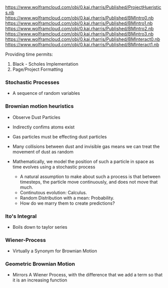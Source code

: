 https://www.wolframcloud.com/obj/0.kai.rharris/Published/ProjectHueristics.nb
https://www.wolframcloud.com/obj/0.kai.rharris/Published/BMIntro0.nb
https://www.wolframcloud.com/obj/0.kai.rharris/Published/BMIntro1.nb
https://www.wolframcloud.com/obj/0.kai.rharris/Published/BMIntro2.nb
https://www.wolframcloud.com/obj/0.kai.rharris/Published/BMintro3.nb
https://www.wolframcloud.com/obj/0.kai.rharris/Published/BMInteract0.nb
https://www.wolframcloud.com/obj/0.kai.rharris/Published/BMInteract1.nb


Providing time permits:

1. Black - Scholes Implementation
2. Page/Project Formatting


### Stochastic Processes

  - A sequence of random variables
  
### Brownian motion heuristics

  - Observe Dust Particles
  - Indirectly confims atoms exist
  - Gas particles must be effecting dust particles
  - Many collisions between dust and invisible gas means we can treat the movement of dust as random

  - Mathematically, we model the position of such a particle in space as time evolves using a stochastic process
    - A natural assumption to make about such a process is that between timesteps, the particle move continuously, and does not move that much.
    - Continutous evolution: Calculus.
    - Random Distribution with a mean: Probability.
    - How do we marry them to create predictions?

### Ito's Integral
  
  - Boils down to taylor series

### Wiener-Process

   - Virtually a Synonym for Brownian Motion

### Geometric Brownian Motion

  - Mirrors A Wiener Process, with the difference that we add a term so that it is an increasing function
